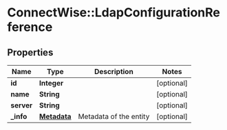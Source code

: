 # ConnectWise::LdapConfigurationReference

## Properties
Name | Type | Description | Notes
------------ | ------------- | ------------- | -------------
**id** | **Integer** |  | [optional] 
**name** | **String** |  | [optional] 
**server** | **String** |  | [optional] 
**_info** | [**Metadata**](Metadata.md) | Metadata of the entity | [optional] 


